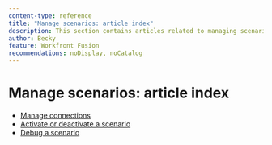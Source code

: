 ```yaml
---
content-type: reference
title: "Manage scenarios: article index"
description: This section contains articles related to managing scenarios in Adobe Workfront Fusion.
author: Becky
feature: Workfront Fusion
recommendations: noDisplay, noCatalog
---
```


# Manage scenarios: article index

* [Manage connections](/help/workfront-fusion/manage-scenarios/manage-connections.md)
* [Activate or deactivate a scenario](/help/workfront-fusion/manage-scenarios/activate-deactivate-scenarios.md)
* [Debug a scenario](/help/workfront-fusion/manage-scenarios/debug-a-scenario.md)